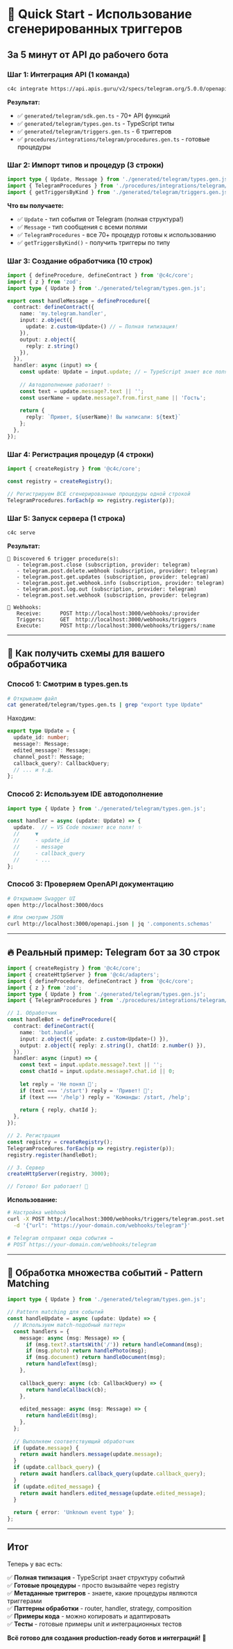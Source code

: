 # 🚀 Quick Start - Использование сгенерированных триггеров

## За 5 минут от API до рабочего бота

### Шаг 1: Интеграция API (1 команда)

```bash
c4c integrate https://api.apis.guru/v2/specs/telegram.org/5.0.0/openapi.json
```

**Результат:**
- ✅ `generated/telegram/sdk.gen.ts` - 70+ API функций
- ✅ `generated/telegram/types.gen.ts` - TypeScript типы
- ✅ `generated/telegram/triggers.gen.ts` - 6 триггеров
- ✅ `procedures/integrations/telegram/procedures.gen.ts` - готовые процедуры

### Шаг 2: Импорт типов и процедур (3 строки)

```typescript
import type { Update, Message } from './generated/telegram/types.gen.js';
import { TelegramProcedures } from './procedures/integrations/telegram/procedures.gen.js';
import { getTriggersByKind } from './generated/telegram/triggers.gen.js';
```

**Что вы получаете:**
- ✅ `Update` - тип события от Telegram (полная структура!)
- ✅ `Message` - тип сообщения с всеми полями
- ✅ `TelegramProcedures` - все 70+ процедур готовы к использованию
- ✅ `getTriggersByKind()` - получить триггеры по типу

### Шаг 3: Создание обработчика (10 строк)

```typescript
import { defineProcedure, defineContract } from '@c4c/core';
import { z } from 'zod';
import type { Update } from './generated/telegram/types.gen.js';

export const handleMessage = defineProcedure({
  contract: defineContract({
    name: 'my.telegram.handler',
    input: z.object({ 
      update: z.custom<Update>() // ← Полная типизация!
    }),
    output: z.object({ 
      reply: z.string() 
    }),
  }),
  handler: async (input) => {
    const update: Update = input.update; // ← TypeScript знает все поля!
    
    // Автодополнение работает! ✨
    const text = update.message?.text || '';
    const userName = update.message?.from.first_name || 'Гость';
    
    return { 
      reply: `Привет, ${userName}! Вы написали: ${text}` 
    };
  },
});
```

### Шаг 4: Регистрация процедур (4 строки)

```typescript
import { createRegistry } from '@c4c/core';

const registry = createRegistry();

// Регистрируем ВСЕ сгенерированные процедуры одной строкой
TelegramProcedures.forEach(p => registry.register(p));
```

### Шаг 5: Запуск сервера (1 строка)

```bash
c4c serve
```

**Результат:**
```
🎯 Discovered 6 trigger procedure(s):
   - telegram.post.close (subscription, provider: telegram)
   - telegram.post.delete.webhook (subscription, provider: telegram)
   - telegram.post.get.updates (subscription, provider: telegram)
   - telegram.post.get.webhook.info (subscription, provider: telegram)
   - telegram.post.log.out (subscription, provider: telegram)
   - telegram.post.set.webhook (subscription, provider: telegram)

📡 Webhooks:
   Receive:      POST http://localhost:3000/webhooks/:provider
   Triggers:     GET  http://localhost:3000/webhooks/triggers
   Execute:      POST http://localhost:3000/webhooks/triggers/:name
```

---

## 🎯 Как получить схемы для вашего обработчика

### Способ 1: Смотрим в types.gen.ts

```bash
# Открываем файл
cat generated/telegram/types.gen.ts | grep "export type Update"
```

Находим:
```typescript
export type Update = {
  update_id: number;
  message?: Message;
  edited_message?: Message;
  channel_post?: Message;
  callback_query?: CallbackQuery;
  // ... и т.д.
};
```

### Способ 2: Используем IDE автодополнение

```typescript
import type { Update } from './generated/telegram/types.gen.js';

const handler = async (update: Update) => {
  update.  // ← VS Code покажет все поля! ✨
  //     ▼
  //     - update_id
  //     - message
  //     - callback_query
  //     - ...
};
```

### Способ 3: Проверяем OpenAPI документацию

```bash
# Открываем Swagger UI
open http://localhost:3000/docs

# Или смотрим JSON
curl http://localhost:3000/openapi.json | jq '.components.schemas'
```

---

## 🔥 Реальный пример: Telegram бот за 30 строк

```typescript
import { createRegistry } from '@c4c/core';
import { createHttpServer } from '@c4c/adapters';
import { defineProcedure, defineContract } from '@c4c/core';
import { z } from 'zod';
import type { Update } from './generated/telegram/types.gen.js';
import { TelegramProcedures } from './procedures/integrations/telegram/procedures.gen.js';

// 1. Обработчик
const handleBot = defineProcedure({
  contract: defineContract({
    name: 'bot.handle',
    input: z.object({ update: z.custom<Update>() }),
    output: z.object({ reply: z.string(), chatId: z.number() }),
  }),
  handler: async (input) => {
    const text = input.update.message?.text || '';
    const chatId = input.update.message?.chat.id || 0;
    
    let reply = 'Не понял 🤔';
    if (text === '/start') reply = 'Привет! 👋';
    if (text === '/help') reply = 'Команды: /start, /help';
    
    return { reply, chatId };
  },
});

// 2. Регистрация
const registry = createRegistry();
TelegramProcedures.forEach(p => registry.register(p));
registry.register(handleBot);

// 3. Сервер
createHttpServer(registry, 3000);

// Готово! Бот работает! 🎉
```

**Использование:**

```bash
# Настройка webhook
curl -X POST http://localhost:3000/webhooks/triggers/telegram.post.set.webhook \
  -d '{"url": "https://your-domain.com/webhooks/telegram"}'

# Telegram отправит сюда события →
# POST https://your-domain.com/webhooks/telegram
```

---

## 🎨 Обработка множества событий - Pattern Matching

```typescript
import type { Update } from './generated/telegram/types.gen.js';

// Pattern matching для событий
const handleUpdate = async (update: Update) => {
  // Используем match-подобный паттерн
  const handlers = {
    message: async (msg: Message) => {
      if (msg.text?.startsWith('/')) return handleCommand(msg);
      if (msg.photo) return handlePhoto(msg);
      if (msg.document) return handleDocument(msg);
      return handleText(msg);
    },
    
    callback_query: async (cb: CallbackQuery) => {
      return handleCallback(cb);
    },
    
    edited_message: async (msg: Message) => {
      return handleEdit(msg);
    },
  };
  
  // Выполняем соответствующий обработчик
  if (update.message) {
    return await handlers.message(update.message);
  }
  if (update.callback_query) {
    return await handlers.callback_query(update.callback_query);
  }
  if (update.edited_message) {
    return await handlers.edited_message(update.edited_message);
  }
  
  return { error: 'Unknown event type' };
};
```

---

## Итог

Теперь у вас есть:

✅ **Полная типизация** - TypeScript знает структуру событий  
✅ **Готовые процедуры** - просто вызывайте через registry  
✅ **Метаданные триггеров** - знаете, какие процедуры являются триггерами  
✅ **Паттерны обработки** - router, handler, strategy, composition  
✅ **Примеры кода** - можно копировать и адаптировать  
✅ **Тесты** - готовые примеры unit и интеграционных тестов  

**Всё готово для создания production-ready ботов и интеграций!** 🚀
